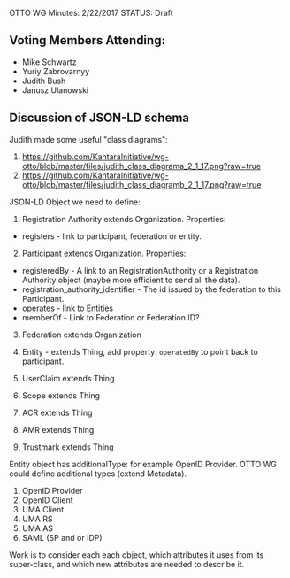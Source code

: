OTTO WG Minutes: 2/22/2017
STATUS: Draft

## Voting Members Attending:
 - Mike Schwartz
 - Yuriy Zabrovarnyy
 - Judith Bush
 - Janusz Ulanowski
 
## Discussion of JSON-LD schema

Judith made some useful "class diagrams":
  1. https://github.com/KantaraInitiative/wg-otto/blob/master/files/judith_class_diagrama_2_1_17.png?raw=true
  2. https://github.com/KantaraInitiative/wg-otto/blob/master/files/judith_class_diagramb_2_1_17.png?raw=true
  
JSON-LD Object we need to define:

1.  Registration Authority extends Organization. Properties:
- registers - link to participant, federation or entity.


2.  Participant extends Organization. Properties:
- registeredBy - A link to an RegistrationAuthority or
a Registration Authority object (maybe more efficient to send all the 
data).
- registration_authority_identifier - The id issued by the federation
to this Participant.
- operates - link to Entities
- memberOf - Link to Federation or Federation ID? 

3.  Federation extends Organization

4.  Entity - extends Thing, add property: 
`operatedBy` to point back to participant.

5.  UserClaim extends Thing
6.  Scope extends Thing
7.  ACR extends Thing
8.  AMR extends Thing
9.  Trustmark extends Thing

Entity object has additionalType: for example OpenID Provider. 
OTTO WG could define additional types (extend Metadata). 

1. OpenID Provider 
2. OpenID Client
3. UMA Client
4. UMA RS
5. UMA AS
6. SAML (SP and or IDP)

Work is to consider each each object, which attributes it uses from
its super-class, and which new attributes are needed to describe it.
